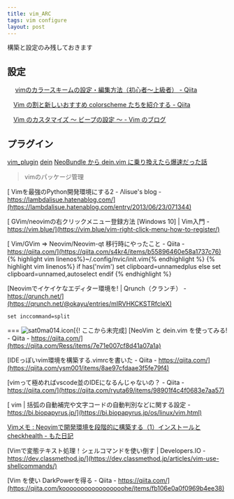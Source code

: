 ```yaml
---
title: vim_ARC
tags: vim configure
layout: post
---
```


構築と設定のみ残しておきます
## 設定
　 [vimのカラースキームの設定・編集方法（初心者〜上級者） - Qiita](https://qiita.com/sff1019/items/3f73856b78d7fa2731c7#1-%E8%87%AA%E5%88%86%E3%81%AEpc%E4%B8%8A%E3%81%AB%E3%83%80%E3%82%A6%E3%83%B3%E3%83%AD%E3%83%BC%E3%83%89%E3%81%97%E3%81%A6%E4%BD%BF%E7%94%A8)

　[Vim の割と新しいおすすめ colorscheme たちを紹介する - Qiita](https://qiita.com/lesguillemets/items/f4cdf359a89585ad1324)

　[Vim のカスタマイズ 〜 ビープの設定 〜 - Vim のブログ](http://vimblog.hatenablog.com/entry/vimrc_set_bell_options)

## プラグイン
  [vim_plugin](scrapbox.io/sat0ma014/vim_plugin)
  [dein](scrapbox.io/sat0ma014/dein)
  [ NeoBundle から dein.vim に乗り換えたら爆速だった話](https://qiita.com/delphinus/items/00ff2c0ba972c6e41542)

>vimのパッケージ管理

[ Vimを最強のPython開発環境にする2 - Λlisue's blog - https://lambdalisue.hatenablog.com/](https://lambdalisue.hatenablog.com/entry/2013/06/23/071344)

[ GVim/neovimの右クリックメニュー登録方法 \[Windows 10\] \| Vim入門 - https://vim.blue/](https://vim.blue/vim-right-click-menu-how-to-register/)


[ Vim/GVim => Neovim/Neovim-qt 移行時にやったこと - Qiita - https://qiita.com/](https://qiita.com/s4kr4/items/b55896460e58a1737c76)
{% highlight vim linenos%}~/.config/nvic/init.vim{% endhighlight %}
{% highlight vim linenos%}
 if has('nvim')
     set clipboard=unnamedplus
 else
     set clipboard=unnamed,autoselect
 endif
 {% endhighlight %}

[Neovimでイケイケなエディター環境を! \| Qrunch（クランチ） - https://qrunch.net/](https://qrunch.net/@okayu/entries/mIRVHKCKSTRfcleX) 

 `set inccommand=split`

===
![sat0ma014.icon](scrapbox.io/sat0ma014.icon)[{! ここから未完成]
[NeoVim と dein.vim を使ってみる! - Qiita - https://qiita.com/](https://qiita.com/Ress/items/7e71e007cf8d41a07a1a)

[IDEっぽいvim環境を構築する.vimrcを書いた - Qiita - https://qiita.com/](https://qiita.com/ysm001/items/8ae97cfdaae3f5fe79f4) 

[vimって極めればvscode並のIDEになるんじゃないの？ - Qiita - https://qiita.com/](https://qiita.com/ryuta69/items/98901f4c4f0683e7aa57) 

[ vim \| 括弧の自動補完や文字コードの自動判別などに関する設定 - https://bi.biopapyrus.jp/](https://bi.biopapyrus.jp/os/linux/vim.html)

[Vimメモ : Neovimで開発環境を段階的に構築する（1）インストールとcheckhealth - もた日記](https://wonderwall.hatenablog.com/entry/2019/07/28/230000)


[Vimで変態テキスト処理！シェルコマンドを使い倒す \| Developers.IO - https://dev.classmethod.jp/](https://dev.classmethod.jp/articles/vim-use-shellcommands/)

[Vim を使い DarkPowerを得る - Qiita - https://qiita.com/](https://qiita.com/kooooooooooooooooohe/items/fb106e0a0f0969b4ee38)
